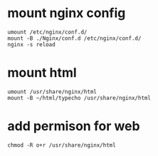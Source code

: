 
# mount nginx config
```shell
umount /etc/nginx/conf.d/
mount -B ./Nginx/conf.d /etc/nginx/conf.d/
nginx -s reload
```

# mount html
```shell
umount /usr/share/nginx/html
mount -B ~/html/typecho /usr/share/nginx/html
```

# add permison for web
```shell
chmod -R o+r /usr/share/nginx/html
```
